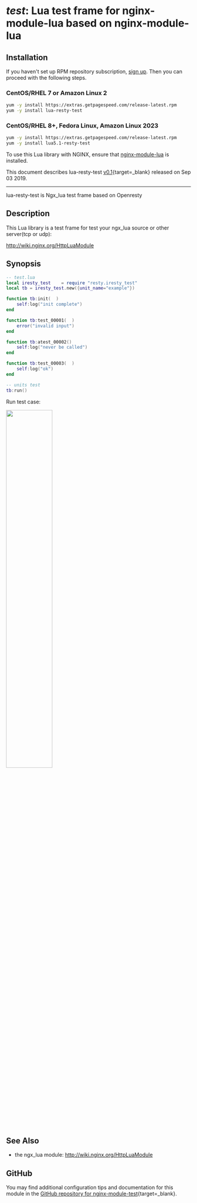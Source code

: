 # *test*: Lua test frame for nginx-module-lua based on nginx-module-lua


## Installation

If you haven't set up RPM repository subscription, [sign up](https://www.getpagespeed.com/repo-subscribe). Then you can proceed with the following steps.

### CentOS/RHEL 7 or Amazon Linux 2

```bash
yum -y install https://extras.getpagespeed.com/release-latest.rpm
yum -y install lua-resty-test
```

### CentOS/RHEL 8+, Fedora Linux, Amazon Linux 2023

```bash
yum -y install https://extras.getpagespeed.com/release-latest.rpm
yum -y install lua5.1-resty-test
```


To use this Lua library with NGINX, ensure that [nginx-module-lua](../modules/lua.md) is installed.

This document describes lua-resty-test [v0.1](https://github.com/iresty/lua-resty-test/releases/tag/v0.1){target=_blank} 
released on Sep 03 2019.
    
<hr />
lua-resty-test is Ngx_lua test frame based on Openresty


## Description
This Lua library is a test frame for test your ngx_lua source or other server(tcp or udp):

http://wiki.nginx.org/HttpLuaModule

## Synopsis


```lua
-- test.lua
local iresty_test    = require "resty.iresty_test"
local tb = iresty_test.new({unit_name="example"})

function tb:init(  )
    self:log("init complete")
end

function tb:test_00001(  )
    error("invalid input")
end

function tb:atest_00002()
    self:log("never be called")
end

function tb:test_00003(  )
    self:log("ok")
end

-- units test
tb:run()
```

Run test case:

<img src="./images/run-test-result.png" width="50%" height="50%">

## See Also

* the ngx_lua module: http://wiki.nginx.org/HttpLuaModule

## GitHub

You may find additional configuration tips and documentation for this module in the [GitHub repository for 
nginx-module-test](https://github.com/iresty/lua-resty-test){target=_blank}.